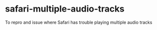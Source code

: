# safari-multiple-audio-tracks
To repro and issue where Safari has trouble playing multiple audio tracks

